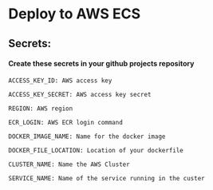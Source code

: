 # Deploy to AWS ECS

<h2>Secrets:</h2>
<h4>Create these secrets in your github projects repository</h4>

    ACCESS_KEY_ID: AWS access key

    ACCESS_KEY_SECRET: AWS access key secret

    REGION: AWS region

    ECR_LOGIN: AWS ECR login command

    DOCKER_IMAGE_NAME: Name for the docker image

    DOCKER_FILE_LOCATION: Location of your dockerfile

    CLUSTER_NAME: Name the AWS Cluster

    SERVICE_NAME: Name of the service running in the custer